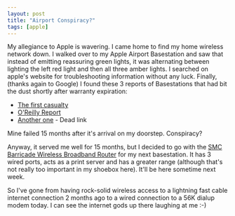```yaml
---
layout: post
title: "Airport Conspiracy?"
tags: [apple]
---
```


My allegiance to Apple is wavering. I came home to find my home wireless network down. I walked over to my Apple Airport Basestation and saw that instead of emitting reassuring green lights, it was alternating between lighting the left red light and then all three amber lights. I searched on apple's website for troubleshooting information without any luck. Finally, (thanks again to Google) I found these 3 reports of Basestations that had bit the dust shortly after warranty expiration:

- [The first casualty](http://www.vonwentzel.net/ABS/index.html)
- [O'Reilly Report](http://www.oreillynet.com/cs/weblog/view/wlg/423?x-showcontent=text)
- [Another one](http://web.archive.org/web/20010819213120/www.mykoh.com/blog/2001_03_01_archive.php) - Dead link

Mine failed 15 months after it's arrival on my doorstep. Conspiracy?

Anyway, it served me well for 15 months, but I decided to go with the [SMC Barricade Wireless Broadband Router](http://www.applelinks.com/reviews/barricade.shtml) for my next basestation. It has 3 wired ports, acts as a print server and has a greater range (although that's not really too important in my shoebox here). It'll be here sometime next week.

So I've gone from having rock-solid wireless access to a lightning fast cable internet connection 2 months ago to a wired connection to a 56K dialup modem today. I can see the internet gods up there laughing at me :-)
